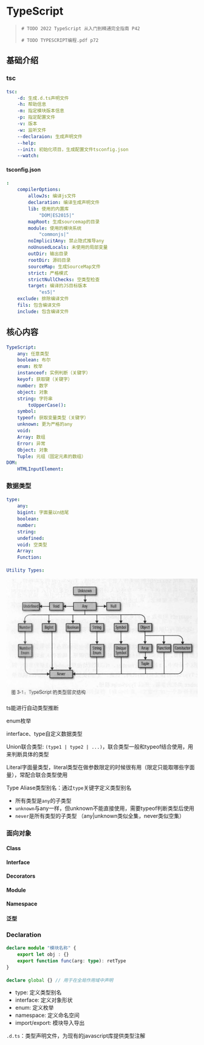 # TypeScript

>
>`# TODO 2022 TypeScript 从入门到精通完全指南 P42`
>
>`# TODO TYPESCRIPT编程.pdf p72`
>


## 基础介绍

### tsc
```yaml
tsc:
    -d: 生成.d.ts声明文件
    -h: 帮助信息
    -m: 指定模块版本信息
    -p: 指定配置文件
    -v: 版本
    -w: 监听文件
    --declaraion: 生成声明文件
    --help:
    --init: 初始化项目，生成配置文件tsconfig.json
    --watch:
```


#### tsconfig.json
```yaml
:
    compilerOptions: 
        allowJs: 编译js文件
        declaration: 编译生成声明文件
        lib: 使用的内置库
            "DOM|ES2015|"
        mapRoot: 生成sourcemap的目录
        module: 使用的模块系统
            "commonjs|"
        noImplicitAny: 禁止隐式推导any
        noUnusedLocals: 未使用的局部变量
        outDir: 输出目录
        rootDir: 源码目录
        sourceMap: 生成SourceMap文件
        strict: 严格模式
        strictNullChecks: 空类型检查
        target: 编译的JS目标版本
            "es5|"
    exclude: 排除编译文件
    fils: 包含编译文件
    include: 包含编译文件
```





## 核心内容
```yaml
TypeScript:
    any: 任意类型
    boolean: 布尔
    enum: 枚举
    instanceof: 实例判断（关键字）
    keyof: 获取键（关键字）
    number: 数字
    object: 对象
    string: 字符串
        toUpperCase():
    symbol:
    typeof: 获取变量类型（关键字）
    unknown: 更为严格的any
    void:
    Array: 数组
    Error: 异常
    Object: 对象
    Tuple: 元组（固定元素的数组）
DOM:
    HTMLInputElement:
```

### 数据类型
```yaml
type:
    any:
    bigint: 字面量以n结尾
    boolean:
    number: 
    string:
    undefined:
    void: 空类型
    Array:
    Function:

Utility Types:

```

![Ts类型层次结构](../assets/Ts类型层次结构.png)

ts能进行自动类型推断

enum枚举


interface、type自定义数据类型


Union联合类型: `(type1 | type2 | ...)`，联合类型一般和typeof结合使用，用来判断具体的类型

Literal字面量类型，literal类型在做参数限定的时候很有用（限定只能取哪些字面量），常配合联合类型使用

Type Aliase类型别名：通过`type`关键字定义类型别名

- 所有类型是`any`的子类型
- `unknown`与any一样，但unknown不能直接使用，需要typeof判断类型后使用
- `never`是所有类型的子类型
（any|unknown类似全集，never类似空集）



### 面向对象

#### Class



#### Interface




#### Decorators



#### Module



#### Namespace





#### 泛型




### Declaration
```typescript
declare module "模块名称" {
    export let obj : {}
    export function func(arg: type): retType
}

declare global {} // 用于在全局作用域中声明
```


- type: 定义类型别名
- interface: 定义对象形状
- enum: 定义枚举
- namespace: 定义命名空间
- import/export: 模块导入导出


`.d.ts`：类型声明文件，为现有的javascript库提供类型注解



